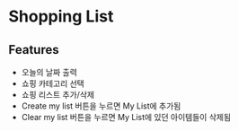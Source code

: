 # Shopping List

## Features

- 오늘의 날짜 출력
- 쇼핑 카테고리 선택
- 쇼핑 리스트 추가/삭제
- Create my list 버튼을 누르면 My List에 추가됨
- Clear my list 버튼을 누르면 My List에 있던 아이템들이 삭제됨
